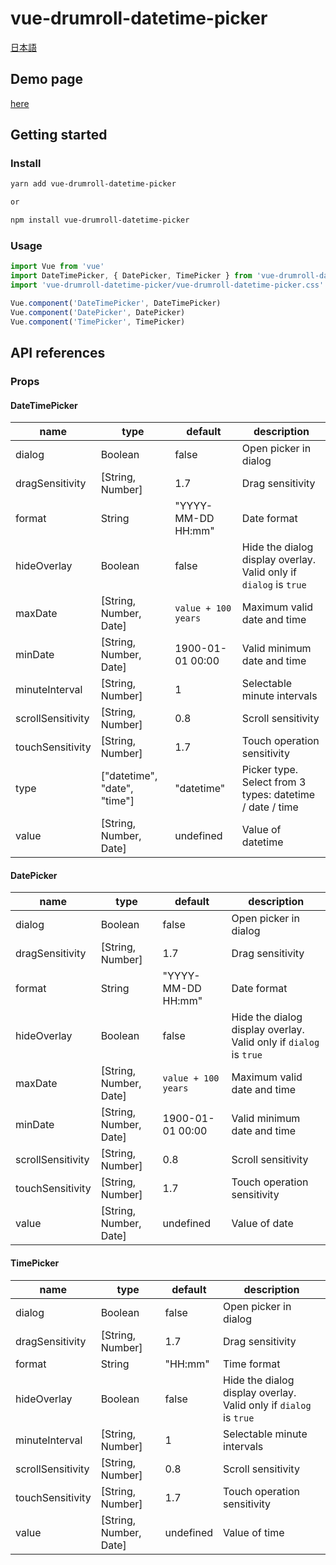 # vue-drumroll-datetime-picker

[日本語](README.ja.md)

## Demo page

[here](https://www.plus-one.tech/products/demo/vue-drumroll-datetime-picker/)

## Getting started

### Install

```bash
yarn add vue-drumroll-datetime-picker

or

npm install vue-drumroll-datetime-picker
```

### Usage

```javascript
import Vue from 'vue'
import DateTimePicker, { DatePicker, TimePicker } from 'vue-drumroll-datetime-picker'
import 'vue-drumroll-datetime-picker/vue-drumroll-datetime-picker.css'

Vue.component('DateTimePicker', DateTimePicker)
Vue.component('DatePicker', DatePicker)
Vue.component('TimePicker', TimePicker)
```

## API references

### Props

#### DateTimePicker

|name|type|default|description|
|---|---|---|---|
|dialog|Boolean|false|Open picker in dialog|
|dragSensitivity|[String, Number]|1.7|Drag sensitivity|
|format|String|"YYYY-MM-DD HH:mm"|Date format|
|hideOverlay|Boolean|false|Hide the dialog display overlay. Valid only if `dialog` is `true`|
|maxDate|[String, Number, Date]|`value + 100 years`|Maximum valid date and time|
|minDate|[String, Number, Date]|1900-01-01 00:00|Valid minimum date and time|
|minuteInterval|[String, Number]|1|Selectable minute intervals|
|scrollSensitivity|[String, Number]|0.8|Scroll sensitivity|
|touchSensitivity|[String, Number]|1.7|Touch operation sensitivity|
|type|["datetime", "date", "time"]|"datetime"|Picker type. Select from 3 types: datetime / date / time|
|value|[String, Number, Date]|undefined|Value of datetime|

#### DatePicker

|name|type|default|description|
|---|---|---|---|
|dialog|Boolean|false|Open picker in dialog|
|dragSensitivity|[String, Number]|1.7|Drag sensitivity|
|format|String|"YYYY-MM-DD HH:mm"|Date format|
|hideOverlay|Boolean|false|Hide the dialog display overlay. Valid only if `dialog` is `true`|
|maxDate|[String, Number, Date]|`value + 100 years`|Maximum valid date and time|
|minDate|[String, Number, Date]|1900-01-01 00:00|Valid minimum date and time|
|scrollSensitivity|[String, Number]|0.8|Scroll sensitivity|
|touchSensitivity|[String, Number]|1.7|Touch operation sensitivity|
|value|[String, Number, Date]|undefined|Value of date|

#### TimePicker

|name|type|default|description|
|---|---|---|---|
|dialog|Boolean|false|Open picker in dialog|
|dragSensitivity|[String, Number]|1.7|Drag sensitivity|
|format|String|"HH:mm"|Time format|
|hideOverlay|Boolean|false|Hide the dialog display overlay. Valid only if `dialog` is `true`|
|minuteInterval|[String, Number]|1|Selectable minute intervals|
|scrollSensitivity|[String, Number]|0.8|Scroll sensitivity|
|touchSensitivity|[String, Number]|1.7|Touch operation sensitivity|
|value|[String, Number, Date]|undefined|Value of time|
